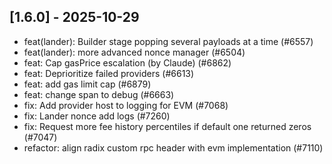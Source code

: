 ## [1.6.0] - 2025-10-29

* feat(lander): Builder stage popping several payloads at a time (#6557)
* feat(lander): more advanced nonce manager (#6504)
* feat: Cap gasPrice escalation (by Claude) (#6862)
* feat: Deprioritize failed providers (#6613)
* feat: add gas limit cap (#6879)
* feat: change span to debug (#6663)
* fix: Add provider host to logging for EVM (#7068)
* fix: Lander nonce add logs (#7260)
* fix: Request more fee history percentiles if default one returned zeros (#7047)
* refactor: align radix custom rpc header with evm implementation (#7110)
